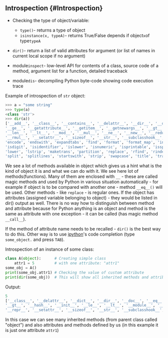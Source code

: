 ## Introspection {#Introspection}

* Checking the type of object/variable:

  * `type()`- returns a type of object
  * `isinstance(x, typeA)`- returns True/False depends if object`x`of type`typeA`

* `dir()`- return a list of valid attributes for argument \(or list of names in current local scope if no argument\)

* module`inspect`- low-level API for contents of a class, source code of a method, argument list for a function, detailed traceback

* module`dis`- decompiling Python byte-code showing code execution trace

Example of introspection of `str` object:

```py
>>> a = "some string"
>>> type(a)
<class 'str'>
>>> dir(a))
['__add__', '__class__', '__contains__', '__delattr__', '__dir__', '__doc__', '__eq__', '__format__', 
'__ge__', '__getattribute__', '__getitem__', '__getnewargs__', '__gt__', '__hash__', '__init__', '__iter__', '__le__', 
'__len__', '__lt__', '__mod__', '__mul__', '__ne__', '__new__', '__reduce__', '__reduce_ex__', '__repr__', '__rmod__', 
'__rmul__', '__setattr__', '__sizeof__', '__str__', '__subclasshook__', 'capitalize', 'casefold', 'center', 'count', 
'encode', 'endswith', 'expandtabs', 'find', 'format', 'format_map', 'index', 'isalnum', 'isalpha', 'isdecimal', 
'isdigit', 'isidentifier', 'islower', 'isnumeric', 'isprintable', 'isspace', 'istitle', 'isupper', 'join', 'ljust', 
'lower', 'lstrip', 'maketrans', 'partition', 'replace', 'rfind', 'rindex', 'rjust', 'rpartition', 'rsplit', 'rstrip', 
'split', 'splitlines', 'startswith', 'strip', 'swapcase', 'title', 'translate', 'upper', 'zfill']
```

We see a lot of methods available in object which gives us a hint what is the kind of object it is and what we can do with it. We see here lot of methods(functions). Many of them are enclosed with `__` - these are called magic methods and used by Python in various situation automatically - for example if object is to be compared with another one - method `__eq__()` will be used. Other methods - like `replace` - is regular ones. If the object has attributes (assigned variable belonging to object) - they would be listed in dir() output as well. There is no way how to distinguish between method and attribute because for Python anything is an object and method is the same as attribute with one exception - it can be called (has magic method `__call__`).

If the method of attribute name needs to be recalled - `dir()` is the best way to do this. Other way is to use [ipython](http://jupyter.org/)'s code completion \(type `some_object.` and press `TAB`\).

Introspection of an instance of some class:

```py
class A(object):      # Creating simple class
    attr1 = 5         # with one attribute: "attr1"
some_obj = A()
print(some_obj.attr1) # Checking the value of custom attribute
print(dir(some_obj))  # This will show all inherited methods and attribute we created: "attr1"
```

Output:

```py
5
['__class__', '__delattr__', '__dict__', '__dir__', '__doc__', '__eq__', '__format__', '__ge__', '__getattribute__', 
'__gt__', '__hash__', '__init__', '__le__', '__lt__', '__module__', '__ne__', '__new__', '__reduce__', '__reduce_ex__', 
'__repr__', '__setattr__', '__sizeof__', '__str__', '__subclasshook__', '__weakref__', 'attr1']
```

In this case we can see many inherited methods \(from parent class called "object"\) and also attributes and methods defined by us \(in this example it is just one attribute `attr1`\)

